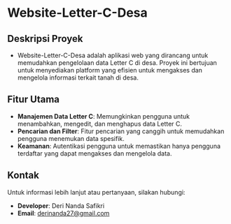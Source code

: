 ﻿# Website-Letter-C-Desa

## Deskripsi Proyek
- Website-Letter-C-Desa adalah aplikasi web yang dirancang untuk memudahkan pengelolaan data Letter C di desa. Proyek ini bertujuan untuk menyediakan platform yang efisien untuk mengakses dan mengelola informasi terkait tanah di desa.

## Fitur Utama
- **Manajemen Data Letter C**: Memungkinkan pengguna untuk menambahkan, mengedit, dan menghapus data Letter C.
- **Pencarian dan Filter**: Fitur pencarian yang canggih untuk memudahkan pengguna menemukan data spesifik.
- **Keamanan**: Autentikasi pengguna untuk memastikan hanya pengguna terdaftar yang dapat mengakses dan mengelola data.

## **Kontak**
Untuk informasi lebih lanjut atau pertanyaan, silakan hubungi:

- **Developer**: Deri Nanda Safikri
- **Email**: derinanda27@gmail.com

